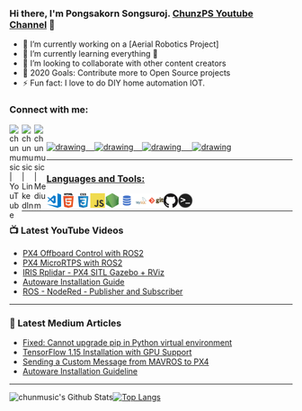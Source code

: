 ### Hi there, I'm Pongsakorn Songsuroj. [ChunzPS Youtube Channel][youtube] 👋

- 🔭 I’m currently working on a [Aerial Robotics Project]
- 🌱 I’m currently learning everything 🤣
- 👯 I’m looking to collaborate with other content creators
- 🥅 2020 Goals: Contribute more to Open Source projects
- ⚡ Fun fact: I love to do DIY home automation IOT.

### Connect with me:

[<img align="left" alt="chunmusic | YouTube" width="22px" src="https://cdn.jsdelivr.net/npm/simple-icons@v3/icons/youtube.svg" />][youtube]
[<img align="left" alt="chunmusic | LinkedIn" width="22px" src="https://cdn.jsdelivr.net/npm/simple-icons@v3/icons/linkedin.svg" />][linkedin]
[<img align="left" alt="chunmusic | Medium" width="22px" src="https://cdn.jsdelivr.net/npm/simple-icons@v3/icons/medium.svg" />][medium]

<br />

<a href="https://www.youtube.com/c/chunzps"><img src="https://res.cloudinary.com/importdata/image/upload/v1595012354/yt_logo_jjgys4.png" alt="drawing" width="100"/>&nbsp;&nbsp;&nbsp;&nbsp;<a href="https://chuntezuka.medium.com/"><img src="https://res.cloudinary.com/importdata/image/upload/v1595012354/medium_mono_hoz0z5.png" alt="drawing" width="35"/>&nbsp;&nbsp;&nbsp;&nbsp;<a href="www.linkedin.com/in/pongsakorn-songsuroj"><img src="https://res.cloudinary.com/importdata/image/upload/v1595012354/linkedin_t9qiwy.png" alt="drawing" width="100"/> &nbsp;&nbsp;&nbsp;&nbsp;<a href="https://www.kaggle.com/chunzps"><img src="https://res.cloudinary.com/importdata/image/upload/v1595012924/kaggle_ksaktb.png" alt="drawing" width="75"/>

---

### Languages and Tools:

[<img align="left" alt="Visual Studio Code" width="26px" src="https://raw.githubusercontent.com/github/explore/80688e429a7d4ef2fca1e82350fe8e3517d3494d/topics/visual-studio-code/visual-studio-code.png" />][youtube]
[<img align="left" alt="HTML5" width="26px" src="https://raw.githubusercontent.com/github/explore/80688e429a7d4ef2fca1e82350fe8e3517d3494d/topics/html/html.png" />][youtube]
[<img align="left" alt="CSS3" width="26px" src="https://raw.githubusercontent.com/github/explore/80688e429a7d4ef2fca1e82350fe8e3517d3494d/topics/css/css.png" />][youtube]
[<img align="left" alt="JavaScript" width="26px" src="https://raw.githubusercontent.com/github/explore/80688e429a7d4ef2fca1e82350fe8e3517d3494d/topics/javascript/javascript.png" />][youtube]
[<img align="left" alt="Node.js" width="26px" src="https://raw.githubusercontent.com/github/explore/80688e429a7d4ef2fca1e82350fe8e3517d3494d/topics/nodejs/nodejs.png" />][youtube]
[<img align="left" alt="SQL" width="26px" src="https://raw.githubusercontent.com/github/explore/80688e429a7d4ef2fca1e82350fe8e3517d3494d/topics/sql/sql.png" />][youtube]
[<img align="left" alt="MySQL" width="26px" src="https://raw.githubusercontent.com/github/explore/80688e429a7d4ef2fca1e82350fe8e3517d3494d/topics/mysql/mysql.png" />][youtube]
[<img align="left" alt="Git" width="26px" src="https://raw.githubusercontent.com/github/explore/80688e429a7d4ef2fca1e82350fe8e3517d3494d/topics/git/git.png" />][youtube]
[<img align="left" alt="GitHub" width="26px" src="https://raw.githubusercontent.com/github/explore/78df643247d429f6cc873026c0622819ad797942/topics/github/github.png" />][youtube]
[<img align="left" alt="HTML5" width="26px" src="https://raw.githubusercontent.com/github/explore/80688e429a7d4ef2fca1e82350fe8e3517d3494d/topics/terminal/terminal.png" />][youtube]

<br />

---

### 📺 Latest YouTube Videos
<!-- YOUTUBE:START -->
- [PX4 Offboard Control with ROS2](https://www.youtube.com/watch?v=GxI5Ny1fyZc)
- [PX4 MicroRTPS with ROS2](https://www.youtube.com/watch?v=d54nu1BeS4c)
- [IRIS Rplidar - PX4 SITL Gazebo + RViz](https://www.youtube.com/watch?v=g8wDaxcKl2g)
- [Autoware Installation Guide](https://www.youtube.com/watch?v=Fi1QJOORhcQ)
- [ROS - NodeRed - Publisher and Subscriber](https://www.youtube.com/watch?v=R_ENgWZIgRQ)
<!-- YOUTUBE:END -->

---

### 📕 Latest Medium Articles
<!-- MEDIUM:START -->
- [Fixed: Cannot upgrade pip in Python virtual environment](https://chuntezuka.medium.com/fixed-cannot-upgrade-pip-in-python-virtual-environment-c231830aca8b?source=rss-dc1ee717860b------2)
- [TensorFlow 1.15 Installation with GPU Support](https://chuntezuka.medium.com/tensorflow-1-15-installation-with-gpu-support-b8dd9ccb3c2d?source=rss-dc1ee717860b------2)
- [Sending a Custom Message from MAVROS to PX4](https://chuntezuka.medium.com/sending-a-custom-message-from-mavros-to-px4-updated-17-05-2021-a87b4b6aeb77?source=rss-dc1ee717860b------2)
- [Autoware Installation Guideline](https://chuntezuka.medium.com/autoware-installation-guideline-b1293e612528?source=rss-dc1ee717860b------2)
<!-- MEDIUM:END -->

---

<img align="left" alt="chunmusic's Github Stats" src="https://github-readme-stats.vercel.app/api?username=chunmusic&show_icons=true&hide_border=true" />


[![Top Langs](https://github-readme-stats.vercel.app/api/top-langs/?username=chunmusic&hide=javascript,html)](https://github.com/chunmusic)



[youtube]: https://youtube.com/chunzps
[linkedin]: https://www.linkedin.com/in/pongsakorn-songsuroj-464b7854/
[medium]: https://chuntezuka.medium.com/
